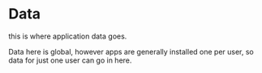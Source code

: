 # Data

this is where application data goes.

Data here is global, however apps are generally installed one per user, so data
for just one user can go in here.
